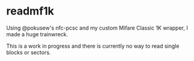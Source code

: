 # readmf1k

Using @pokusew's nfc-pcsc and my custom Mifare Classic 1K wrapper, I made a huge trainwreck.

This is a work in progress and there is currently no way to read single blocks or sectors.
